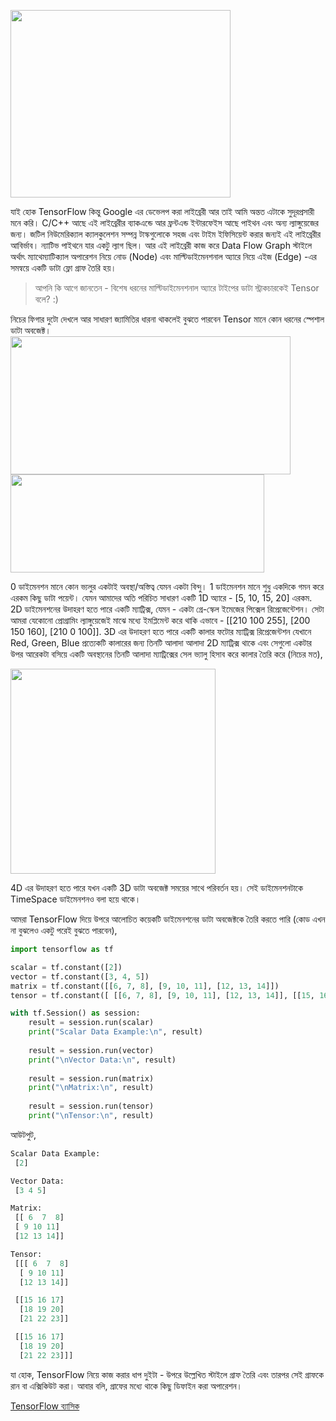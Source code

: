 <p class="p1"><img class="aligncenter size-full wp-image-1760" src="https://nuhil.files.wordpress.com/2017/05/logo.png" alt="" width="352" height="300" /></p>
যাই হোক TensorFlow কিন্তু Google এর ডেভেলপ করা লাইব্রেরী আর তাই আমি অন্তত এটাকে সুদূরপ্রসারী মনে করি। C/C++ আছে এই লাইব্রেরীর ব্যাকএন্ডে আর ফ্রন্টএন্ড ইন্টারফেইস আছে পাইথন এবং অন্য ল্যাঙ্গুয়েজের জন্য। জটিল নিউমেরিক্যাল ক্যালকুলেশন সম্পন্ন টাস্কগুলোকে সহজ এবং টাইম ইফিসিয়েন্ট করার জন্যই এই লাইব্রেরীর আবির্ভাব। ন্যাটিভ পাইথনে যার একটু ল্যাগ ছিল। আর এই লাইব্রেরী কাজ করে Data Flow Graph স্টাইলে অর্থাৎ ম্যাথেম্যাটিক্যাল অপারেশন নিয়ে নোড (Node) এবং মাল্টিডাইমেনশনাল অ্যারে নিয়ে এইজ (Edge) -এর সমন্বয়ে একটি ডাটা ফ্লো গ্রাফ তৈরি হয়।
<blockquote>আপনি কি আগে জানতেন - বিশেষ ধরনের মাল্টিডাইমেনশনাল অ্যারে টাইপের ডাটা স্ট্রাকচারকেই Tensor বলে? :)</blockquote>
নিচের ফিগার দুটো দেখলে আর সাধারণ জ্যামিতির ধারনা থাকলেই বুঝতে পারবেন Tensor মানে কোন ধরনের স্পেশাল ডাটা অবজেক্ট।

<img class="aligncenter wp-image-1761" src="https://nuhil.files.wordpress.com/2017/05/screen-shot-2017-05-21-at-5-58-01-pm.png" alt="" width="448" height="221" />

<img class="aligncenter size-full wp-image-1762" src="https://nuhil.files.wordpress.com/2017/05/screen-shot-2017-05-21-at-5-57-11-pm.png" alt="" width="406" height="157" />

0 ডাইমেনশন মানে কোন ভ্যলুর একটাই অবস্থা/অস্তিত্ব যেমন একটা বিন্দু। 1 ডাইমেনশন মানে শুধু একদিকে গমন করে এরকম কিছু ডাটা পয়েন্ট। যেমন আমাদের অতি পরিচিত সাধারণ একটি 1D অ্যারে - [5, 10, 15, 20] এরকম. 2D ডাইমেনশনের উদাহরণ হতে পারে একটি ম্যাট্রিক্স, যেমন - একটা গ্রে-স্কেল ইমেজের পিক্সেল রিপ্রেজেন্টেশন। সেটা আমরা যেকোনো প্রোগ্রামিং ল্যাঙ্গুয়েজেই মাঝে মধ্যে ইমপ্লিমেন্ট করে থাকি এভাবে - [[210 100 255], [200 150 160], [210 0 100]]. 3D এর উদাহরণ হতে পারে একটি কালার ফটোর ম্যাট্রিক্স রিপ্রেজেন্টশন যেখানে Red, Green, Blue প্রত্যেকটি কালারের জন্য তিনটি আলাদা আলাদা 2D ম্যাট্রিক্স থাকে এবং সেগুলো একটার উপর আরেকটা বসিয়ে একটি অবস্থানের তিনটি আলাদা ম্যাট্রিক্সের সেল ভ্যালু হিসাব করে কালার তৈরি করে (নিচের মত),

<img class="aligncenter size-full wp-image-1763" src="https://nuhil.files.wordpress.com/2017/05/raspberryipi_displayimage_multidim.png" alt="" width="328" height="328" />

4D এর উদাহরণ হতে পারে যখন একটি 3D ডাটা অবজেক্ট সময়ের সাথে পরিবর্তন হয়। সেই ডাইমেনশনটাকে TimeSpace ডাইমেনশনও বলা হয়ে থাকে।

আমরা TensorFlow দিয়ে উপরে আলোচিত কয়েকটি ডাইমেনশনের ডাটা অবজেক্টকে তৈরি করতে পারি (কোড এখন না বুঝলেও একটু পরেই বুঝতে পারবেন),

```python  
import tensorflow as tf

scalar = tf.constant([2])
vector = tf.constant([3, 4, 5])
matrix = tf.constant([[6, 7, 8], [9, 10, 11], [12, 13, 14]])
tensor = tf.constant([ [[6, 7, 8], [9, 10, 11], [12, 13, 14]], [[15, 16, 17], [18, 19, 20], [21, 22, 23]] , [[15, 16, 17], [18, 19, 20], [21, 22, 23]] ])

with tf.Session() as session:
    result = session.run(scalar)
    print("Scalar Data Example:\n", result)
    
    result = session.run(vector)
    print("\nVector Data:\n", result)    
    
    result = session.run(matrix)
    print("\nMatrix:\n", result)        
    
    result = session.run(tensor)
    print("\nTensor:\n", result)            

```

আউটপুট,

```python  
Scalar Data Example:
 [2]

Vector Data:
 [3 4 5]

Matrix:
 [[ 6  7  8]
 [ 9 10 11]
 [12 13 14]]

Tensor:
 [[[ 6  7  8]
  [ 9 10 11]
  [12 13 14]]

 [[15 16 17]
  [18 19 20]
  [21 22 23]]

 [[15 16 17]
  [18 19 20]
  [21 22 23]]]
```

যা হোক, TensorFlow নিয়ে কাজ করার ধাপ দুইটা - উপরে উল্লেখিত স্টাইলে গ্রাফ তৈরি এবং তারপর সেই গ্রাফকে রান বা এক্সিকিউট করা। আবার বলি, গ্রাফের মধ্যে থাকে কিছু ডিফাইন করা অপারেশন।


[TensorFlow ব্যাসিক](tf-hello-world.md) 